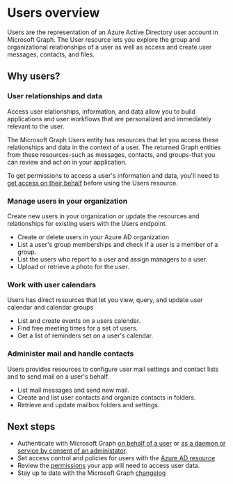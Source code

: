 # Users overview

Users are the representation of an Azure Active Directory user account in Microsoft Graph. The User resource lets you explore the group and organizational relationships of a user as well as access and create user messages, contacts, and files.

## Why users?

### User relationships and data 

Access user elationships, information, and data allow you to build applications and user workflows that are personalized and immediately relevant to the user.

The Microsoft Graph Users entity has resources that let you access these relationships and data in the context of a user. The returned Graph entities from these resources-such as messages, contacts, and groups-that you can review and act on in your application. 

To get permissions to access a user's information and data, you'll need to [get access on their behalf](https://developer.microsoft.com/graph/docs/concepts/auth_v2_user) before using the Users resource.

### Manage users in your organization

Create new users in your organization or update the resources and relationships for existing users with the Users endpoint. 

- Create or delete users in your Azure AD organization
- List a user's group memberships and check if a user is a member of a group.
- List the users who report to a user and assign managers to a user.
- Upload or retrieve a photo for the user.

### Work with user calendars

Users has direct resources that let you view, query, and update user calendar and calendar groups

- List and create events on a users calendar.
- Find free meeting times for a set of users.
- Get a list of reminders set on a user's calendar.

### Administer mail and handle contacts

Users provides resources to configure user mail settings and contact lists and to send mail on a user's behalf.

- List mail messages and send new mail.
- Create and list user contacts and organize contacts in folders.
- Retrieve and update mailbox folders and settings.

## Next steps

- Authenticate with Microsoft Graph [on behalf of a user](https://developer.microsoft.com/en-us/graph/docs/concepts/auth_v2_user) or [as a daemon or service by consent of an administator](https://developer.microsoft.com/en-us/graph/docs/concepts/auth_v2_service).
- Set access control and policies for users with the [Azure AD resource](https://developer.microsoft.com/en-us/graph/docs/api-reference/v1.0/resources/azure_ad_overview)
- Review the [permissions](https://developer.microsoft.com/en-us/graph/docs/concepts/permissions_reference) your app will need to access user data. 
- Stay up to date with the Microsoft Graph [changelog](https://developer.microsoft.com/en-us/graph/docs/concepts/changelog)